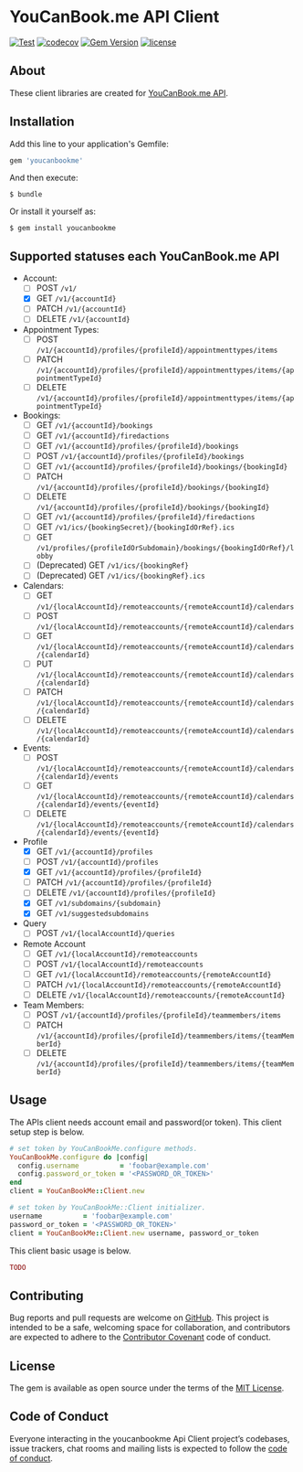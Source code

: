 # YouCanBook.me API Client

[![Test](https://github.com/koshilife/youcanbookme-api-ruby-client/workflows/Test/badge.svg)](https://github.com/koshilife/youcanbookme-api-ruby-client/actions?query=workflow%3ATest)
[![codecov](https://codecov.io/gh/koshilife/youcanbookme-api-ruby-client/branch/master/graph/badge.svg)](https://codecov.io/gh/koshilife/youcanbookme-api-ruby-client)
[![Gem Version](https://badge.fury.io/rb/youcanbookme.svg)](http://badge.fury.io/rb/youcanbookme)
[![license](https://img.shields.io/github/license/koshilife/youcanbookme-api-ruby-client)](https://github.com/koshilife/youcanbookme-api-ruby-client/blob/master/LICENSE.txt)

## About

These client libraries are created for [YouCanBook.me API](https://api.youcanbook.me/docs/index.html).

## Installation

Add this line to your application's Gemfile:

```ruby
gem 'youcanbookme'
```

And then execute:

    $ bundle

Or install it yourself as:

    $ gem install youcanbookme

## Supported statuses each YouCanBook.me API

- Account:
  - [ ] POST `/v1/`
  - [x] GET `/v1/{accountId}`
  - [ ] PATCH `/v1/{accountId}`
  - [ ] DELETE `/v1/{accountId}`
- Appointment Types:
  - [ ] POST `/v1/{accountId}/profiles/{profileId}/appointmenttypes/items`
  - [ ] PATCH `/v1/{accountId}/profiles/{profileId}/appointmenttypes/items/{appointmentTypeId}`
  - [ ] DELETE `/v1/{accountId}/profiles/{profileId}/appointmenttypes/items/{appointmentTypeId}`
- Bookings:
  - [ ] GET `/v1/{accountId}/bookings`
  - [ ] GET `/v1/{accountId}/firedactions`
  - [ ] GET `/v1/{accountId}/profiles/{profileId}/bookings`
  - [ ] POST `/v1/{accountId}/profiles/{profileId}/bookings`
  - [ ] GET `/v1/{accountId}/profiles/{profileId}/bookings/{bookingId}`
  - [ ] PATCH `/v1/{accountId}/profiles/{profileId}/bookings/{bookingId}`
  - [ ] DELETE `/v1/{accountId}/profiles/{profileId}/bookings/{bookingId}`
  - [ ] GET `/v1/{accountId}/profiles/{profileId}/firedactions`
  - [ ] GET `/v1/ics/{bookingSecret}/{bookingIdOrRef}.ics`
  - [ ] GET `/v1/profiles/{profileIdOrSubdomain}/bookings/{bookingIdOrRef}/lobby`
  - [ ] (Deprecated) GET `/v1/ics/{bookingRef}`
  - [ ] (Deprecated) GET `/v1/ics/{bookingRef}.ics`
- Calendars:
  - [ ] GET `/v1/{localAccountId}/remoteaccounts/{remoteAccountId}/calendars`
  - [ ] POST `/v1/{localAccountId}/remoteaccounts/{remoteAccountId}/calendars`
  - [ ] GET `/v1/{localAccountId}/remoteaccounts/{remoteAccountId}/calendars/{calendarId}`
  - [ ] PUT `/v1/{localAccountId}/remoteaccounts/{remoteAccountId}/calendars/{calendarId}`
  - [ ] PATCH `/v1/{localAccountId}/remoteaccounts/{remoteAccountId}/calendars/{calendarId}`
  - [ ] DELETE `/v1/{localAccountId}/remoteaccounts/{remoteAccountId}/calendars/{calendarId}`
- Events:
  - [ ] POST `/v1/{localAccountId}/remoteaccounts/{remoteAccountId}/calendars/{calendarId}/events`
  - [ ] GET `/v1/{localAccountId}/remoteaccounts/{remoteAccountId}/calendars/{calendarId}/events/{eventId}`
  - [ ] DELETE `/v1/{localAccountId}/remoteaccounts/{remoteAccountId}/calendars/{calendarId}/events/{eventId}`
- Profile
  - [x] GET `/v1/{accountId}/profiles`
  - [ ] POST `/v1/{accountId}/profiles`
  - [x] GET `/v1/{accountId}/profiles/{profileId}`
  - [ ] PATCH `/v1/{accountId}/profiles/{profileId}`
  - [ ] DELETE `/v1/{accountId}/profiles/{profileId}`
  - [x] GET `/v1/subdomains/{subdomain}`
  - [x] GET `/v1/suggestedsubdomains`
- Query
  - [ ] POST `/v1/{localAccountId}/queries`
- Remote Account
  - [ ] GET `/v1/{localAccountId}/remoteaccounts`
  - [ ] POST `/v1/{localAccountId}/remoteaccounts`
  - [ ] GET `/v1/{localAccountId}/remoteaccounts/{remoteAccountId}`
  - [ ] PATCH `/v1/{localAccountId}/remoteaccounts/{remoteAccountId}`
  - [ ] DELETE `/v1/{localAccountId}/remoteaccounts/{remoteAccountId}`
- Team Members:
  - [ ] POST `/v1/{accountId}/profiles/{profileId}/teammembers/items`
  - [ ] PATCH `/v1/{accountId}/profiles/{profileId}/teammembers/items/{teamMemberId}`
  - [ ] DELETE `/v1/{accountId}/profiles/{profileId}/teammembers/items/{teamMemberId}`

## Usage

The APIs client needs account email and password(or token).
This client setup step is below.

```ruby
# set token by YouCanBookMe.configure methods.
YouCanBookMe.configure do |config|
  config.username          = 'foobar@example.com'
  config.password_or_token = '<PASSWORD_OR_TOKEN>'
end
client = YouCanBookMe::Client.new

# set token by YouCanBookMe::Client initializer.
username          = 'foobar@example.com'
password_or_token = '<PASSWORD_OR_TOKEN>'
client = YouCanBookMe::Client.new username, password_or_token
```

This client basic usage is below.

```ruby
TODO
```

## Contributing

Bug reports and pull requests are welcome on [GitHub](https://github.com/koshilife/youcanbookme-api-ruby-client). This project is intended to be a safe, welcoming space for collaboration, and contributors are expected to adhere to the [Contributor Covenant](http://contributor-covenant.org) code of conduct.

## License

The gem is available as open source under the terms of the [MIT License](https://opensource.org/licenses/MIT).

## Code of Conduct

Everyone interacting in the youcanbookme Api Client project’s codebases, issue trackers, chat rooms and mailing lists is expected to follow the [code of conduct](https://github.com/koshilife/youcanbookme-api-ruby-client/blob/master/CODE_OF_CONDUCT.md).
